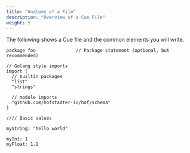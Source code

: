 ```yaml
---
title: "Anatomy of a File"
description: "Overview of a Cue File"
weight: 5
---
```


The following shows a Cue file and the common elements you will write.

```text
package foo               // Package statement (optional, but recommended)

// Golang style imports
import (
  // builtin packages
  "list"
  "strings"
  
  // module imports
  "github.com/hofstadter-io/hof/schema"
)

//// Basic values

myString: "hello world"

myInt: 1
myFloat: 1.2


```
